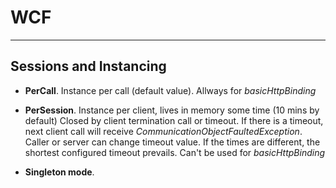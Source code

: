 # WCF #
-----------------------------------------------------------

## Sessions and Instancing ##

* **PerCall**. Instance per call (default value). Allways for *basicHttpBinding*

* **PerSession**. Instance per client, lives in memory some time (10 mins by default) Closed by client termination call or timeout. If there is a timeout, next client call will receive *CommunicationObjectFaultedException*. Caller or server can change timeout value. If the times are different, the shortest configured timeout prevails. Can't be used for *basicHttpBinding*

* **Singleton mode**.
